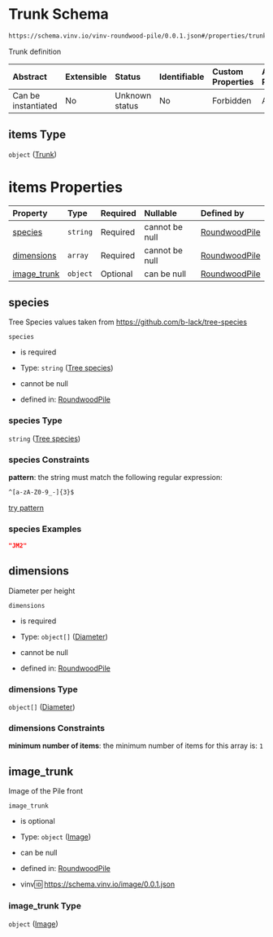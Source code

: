 # Trunk Schema

```txt
https://schema.vinv.io/vinv-roundwood-pile/0.0.1.json#/properties/trunks/items
```

Trunk definition

| Abstract            | Extensible | Status         | Identifiable | Custom Properties | Additional Properties | Access Restrictions | Defined In                                                                                                              |
| :------------------ | :--------- | :------------- | :----------- | :---------------- | :-------------------- | :------------------ | :---------------------------------------------------------------------------------------------------------------------- |
| Can be instantiated | No         | Unknown status | No           | Forbidden         | Allowed               | none                | [dereferenced.doc.json\*](../../../../../vinv-schemas/vinv-tree/out/0.0.1/dereferenced.doc.json "open original schema") |

## items Type

`object` ([Trunk](dereferenced-properties-trunks-trunk.md))

# items Properties

| Property                     | Type     | Required | Nullable       | Defined by                                                                                                                                                                            |
| :--------------------------- | :------- | :------- | :------------- | :------------------------------------------------------------------------------------------------------------------------------------------------------------------------------------ |
| [species](#species)          | `string` | Required | cannot be null | [RoundwoodPile](dereferenced-properties-trunks-trunk-properties-tree-species.md "https://schema.vinv.io/species/0.0.1.json#/properties/trunks/items/properties/species")              |
| [dimensions](#dimensions)    | `array`  | Required | cannot be null | [RoundwoodPile](dereferenced-properties-trunks-trunk-properties-dimensions.md "https://schema.vinv.io/vinv-roundwood-pile/0.0.1.json#/properties/trunks/items/properties/dimensions") |
| [image\_trunk](#image_trunk) | `object` | Optional | can be null    | [RoundwoodPile](dereferenced-properties-image.md "https://schema.vinv.io/image/0.0.1.json#/properties/trunks/items/properties/image_trunk")                                           |

## species

Tree Species values taken from <https://github.com/b-lack/tree-species>

`species`

*   is required

*   Type: `string` ([Tree species](dereferenced-properties-trunks-trunk-properties-tree-species.md))

*   cannot be null

*   defined in: [RoundwoodPile](dereferenced-properties-trunks-trunk-properties-tree-species.md "https://schema.vinv.io/species/0.0.1.json#/properties/trunks/items/properties/species")

### species Type

`string` ([Tree species](dereferenced-properties-trunks-trunk-properties-tree-species.md))

### species Constraints

**pattern**: the string must match the following regular expression:&#x20;

```txt
^[a-zA-Z0-9_-]{3}$
```

[try pattern](https://regexr.com/?expression=%5E%5Ba-zA-Z0-9_-%5D%7B3%7D%24 "try regular expression with regexr.com")

### species Examples

```json
"JM2"
```

## dimensions

Diameter per height

`dimensions`

*   is required

*   Type: `object[]` ([Diameter](dereferenced-properties-trunks-trunk-properties-dimensions-diameter.md))

*   cannot be null

*   defined in: [RoundwoodPile](dereferenced-properties-trunks-trunk-properties-dimensions.md "https://schema.vinv.io/vinv-roundwood-pile/0.0.1.json#/properties/trunks/items/properties/dimensions")

### dimensions Type

`object[]` ([Diameter](dereferenced-properties-trunks-trunk-properties-dimensions-diameter.md))

### dimensions Constraints

**minimum number of items**: the minimum number of items for this array is: `1`

## image\_trunk

Image of the Pile front

`image_trunk`

*   is optional

*   Type: `object` ([Image](dereferenced-properties-image.md))

*   can be null

*   defined in: [RoundwoodPile](dereferenced-properties-image.md "https://schema.vinv.io/image/0.0.1.json#/properties/trunks/items/properties/image_trunk")

*   vinv:id: https://schema.vinv.io/image/0.0.1.json

### image\_trunk Type

`object` ([Image](dereferenced-properties-image.md))
